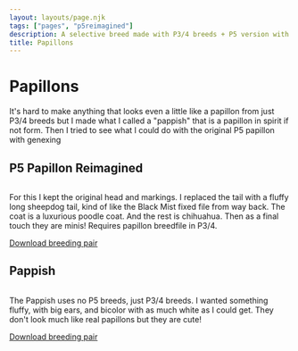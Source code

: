 ```yaml
---
layout: layouts/page.njk
tags: ["pages", "p5reimagined"]
description: A selective breed made with P3/4 breeds + P5 version with other breed traits
title: Papillons
---
```

# Papillons
It's hard to make anything that looks even a little like a papillon from just P3/4 breeds but I made what I called a "pappish" that is a papillon in spirit if not form. Then I tried to see what I could do with the original P5 papillon with genexing

## P5 Papillon Reimagined

<img srcset="/public/images/genexpap.png 2x">

For this I kept the original head and markings. I replaced the tail with a fluffy long sheepdog tail, kind of like the Black Mist fixed file from way back. The coat is a luxurious poodle coat. And the rest is chihuahua. Then as a final touch they are minis! Requires papillon breedfile in P3/4.

[Download breeding pair](/public/downloads/newpap.zip?v=1628463170002)


## Pappish

<img srcset="/public/images/pappish.png 2x">

The Pappish uses no P5 breeds, just P3/4 breeds. I wanted something fluffy, with big ears, and bicolor with as much white as I could get. They don't look much like real papillons but they are cute!


[Download breeding pair](/public/downloads/pappish.zip?v=1628463167158)
